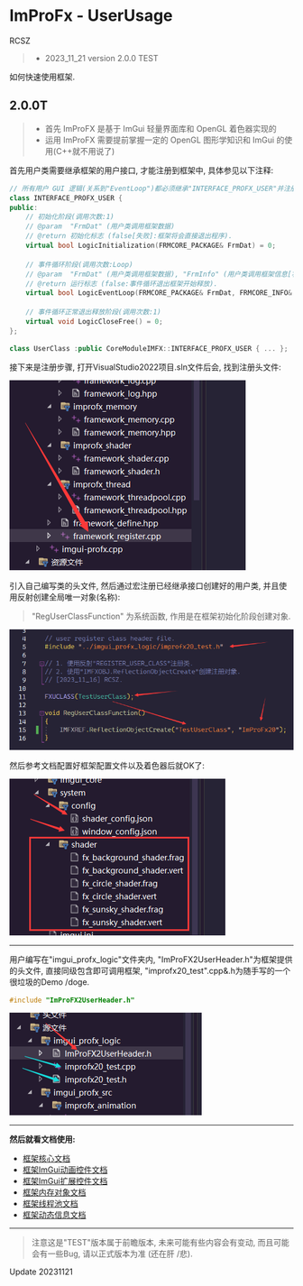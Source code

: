 # ImProFx - UserUsage
RCSZ

>- 2023_11_21 version 2.0.0 TEST

如何快速使用框架.

## 2.0.0T
> - 首先 ImProFX 是基于 ImGui 轻量界面库和 OpenGL 着色器实现的
> - 运用 ImProFX 需要提前掌握一定的 OpenGL 图形学知识和 ImGui 的使用(C++就不用说了)

首先用户类需要继承框架的用户接口, 才能注册到框架中, 具体参见以下注释:
```cpp
// 所有用户 GUI 逻辑(关系到"EventLoop")都必须继承"INTERFACE_PROFX_USER"并注册
class INTERFACE_PROFX_USER {
public:
    // 初始化阶段(调用次数:1)
    // @param  "FrmDat" (用户类调用框架数据)
    // @return 初始化标志 (false[失败]:框架将会直接退出程序).
	virtual bool LogicInitialization(FRMCORE_PACKAGE& FrmDat) = 0;

    // 事件循环阶段(调用次数:Loop)
    // @param  "FrmDat" (用户类调用框架数据), "FrmInfo" (用户类调用框架信息[状态])
    // @return 运行标志 (false:事件循环退出框架开始释放).
	virtual bool LogicEventLoop(FRMCORE_PACKAGE& FrmDat, FRMCORE_INFO& FrmInfo) = 0;

    // 事件循环正常退出释放阶段(调用次数:1)
	virtual void LogicCloseFree() = 0;
};
```
```cpp
class UserClass :public CoreModuleIMFX::INTERFACE_PROFX_USER { ... };
```

接下来是注册步骤, 打开VisualStudio2022项目.sln文件后会, 找到注册头文件:

<img src="images/usage_a1.png" alt="A1">

引入自己编写类的头文件, 然后通过宏注册已经继承接口创建好的用户类, 并且使用反射创建全局唯一对象(名称):
> "RegUserClassFunction" 为系统函数, 作用是在框架初始化阶段创建对象.

<img src="images/usage_a2.png" alt="A2">

然后参考文档配置好框架配置文件以及着色器后就OK了:

<img src="images/usage_a3.png" alt="A3">

---
用户编写在"imgui_profx_logic"文件夹内, "ImProFX2UserHeader.h"为框架提供的头文件, 直接同级包含即可调用框架, "improfx20_test".cpp&.h为随手写的一个很垃圾的Demo /doge.
```cpp
#include "ImProFX2UserHeader.h"
```

<img src="images/usage_a4.png" alt="A4">

---

__然后就看文档使用:__

- [框架核心文档](improfx_corefx.md)
- [框架ImGui动画控件文档](improfx_animation.md)
- [框架ImGui扩展控件文档](improfx_imguipro.md)
- [框架内存对象文档](improfx_memory.md)
- [框架线程池文档](improfx_threadpool.md)
- [框架动态信息文档](improfx_dyinfo.md)

---

> 注意这是"TEST"版本属于前瞻版本, 未来可能有些内容会有变动, 而且可能会有一些Bug, 请以正式版本为准 (还在肝 /悲).

Update 20231121

